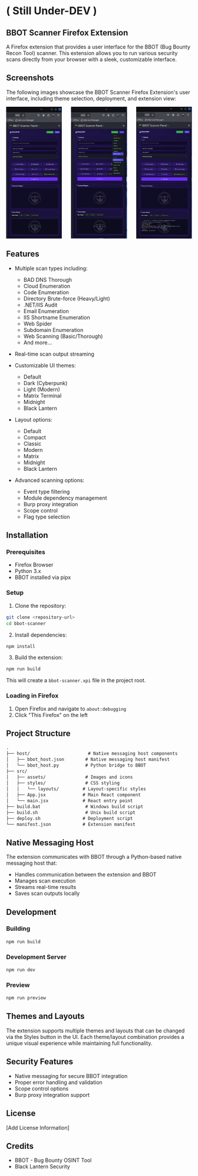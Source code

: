 # ( Still Under-DEV ) 

## BBOT Scanner Firefox Extension

A Firefox extension that provides a user interface for the BBOT (Bug Bounty Recon Tool) scanner. This extension allows you to run various security scans directly from your browser with a sleek, customizable interface.

## Screenshots

The following images showcase the BBOT Scanner Firefox Extension's user interface, including theme selection, deployment, and extension view:
<div style="display: flex; justify-content: space-between; gap: 10px;">
  <img src="src/assets/bls-theme-preview/view-Xtension.png" alt="Deploy Button" width="30%">
  <img src="src/assets/bls-theme-preview/style-selection.png" alt="Style Selection" width="30%">
  <img src="src/assets/bls-theme-preview/press_deploy.png" alt="Extension View" width="30%">
</div>

## Features

- Multiple scan types including:
  - BAD DNS Thorough
  - Cloud Enumeration
  - Code Enumeration
  - Directory Brute-force (Heavy/Light)
  - .NET/IIS Audit
  - Email Enumeration
  - IIS Shortname Enumeration
  - Web Spider
  - Subdomain Enumeration
  - Web Scanning (Basic/Thorough)
  - And more...

- Real-time scan output streaming
- Customizable UI themes:
  - Default
  - Dark (Cyberpunk)
  - Light (Modern)
  - Matrix Terminal
  - Midnight
  - Black Lantern

- Layout options:
  - Default
  - Compact
  - Classic
  - Modern
  - Matrix
  - Midnight
  - Black Lantern

- Advanced scanning options:
  - Event type filtering
  - Module dependency management
  - Burp proxy integration
  - Scope control
  - Flag type selection

## Installation

### Prerequisites

- Firefox Browser
- Python 3.x
- BBOT installed via pipx

### Setup

1. Clone the repository:
```bash
git clone <repository-url>
cd bbot-scanner
```

2. Install dependencies:
```bash
npm install
```

3. Build the extension:
```bash
npm run build
```
This will create a `bbot-scanner.xpi` file in the project root.

### Loading in Firefox

1. Open Firefox and navigate to `about:debugging`
2. Click "This Firefox" on the left

## Project Structure

```
.
├── host/                      # Native messaging host components
│   ├── bbot_host.json        # Native messaging host manifest
│   └── bbot_host.py          # Python bridge to BBOT
├── src/
│   ├── assets/               # Images and icons
│   ├── styles/               # CSS styling
│   │   └── layouts/         # Layout-specific styles
│   ├── App.jsx              # Main React component
│   └── main.jsx             # React entry point
├── build.bat                 # Windows build script
├── build.sh                  # Unix build script
├── deploy.sh                # Deployment script
└── manifest.json            # Extension manifest
```

## Native Messaging Host

The extension communicates with BBOT through a Python-based native messaging host that:
- Handles communication between the extension and BBOT
- Manages scan execution
- Streams real-time results
- Saves scan outputs locally

## Development

### Building

```bash
npm run build
```

### Development Server

```bash
npm run dev
```

### Preview

```bash
npm run preview
```

## Themes and Layouts

The extension supports multiple themes and layouts that can be changed via the Styles button in the UI. Each theme/layout combination provides a unique visual experience while maintaining full functionality.

## Security Features

- Native messaging for secure BBOT integration
- Proper error handling and validation
- Scope control options
- Burp proxy integration support

## License

[Add License Information]

## Credits

- BBOT - Bug Bounty OSINT Tool
- Black Lantern Security
